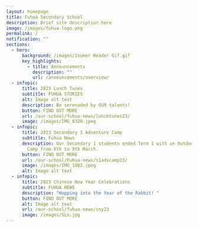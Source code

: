 ```yaml
---
layout: homepage
title: Fuhua Secondary School
description: Brief site description here
image: /images/fuhua-logo.png
permalink: /
notification: ""
sections:
  - hero:
      background: /images/Isomer Header Gif.gif
      key_highlights:
        - title: Announcements
          description: ""
          url: /announcements/overview/
  - infopic:
      title: 2023 Lunch Tunes
      subtitle: FUHUA STORIES
      alt: Image alt text
      description: Be serenaded by OUR talents!
      button: FIND OUT MORE
      url: /our-school/fuhua-news/lunchtunes23/
      image: /images/IMG_0320.jpeg
  - infopic:
      title: 2023 Secondary 1 Adventure Camp
      subtitle: Fuhua News
      description: Our Secondary 1 students ended Term 1 with an Outdoor Adventure
        Camp from 6th to 9th March.
      button: FIND OUT MORE
      url: /our-school/Fuhua-news/s1advcamp23/
      image: /images/IMG_1802.jpeg
      alt: Image alt text
  - infopic:
      title: 2023 Chinese New Year Celebrations
      subtitle: FUHUA NEWS
      description: "Hopping into the Year of the Rabbit! "
      button: FIND OUT MORE
      alt: Image alt text
      url: /our-school/fuhua-news/cny23
      image: /images/SLs.jpg
---
```

